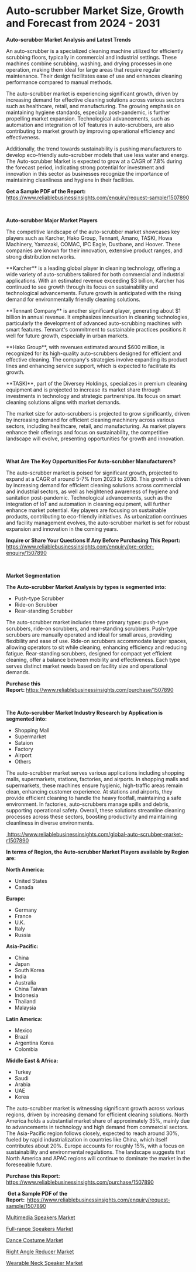 <p><h1>Auto-scrubber Market Size, Growth and Forecast from 2024 - 2031</h1></p><p><strong>Auto-scrubber Market Analysis and Latest Trends</strong></p>
<p><p>An auto-scrubber is a specialized cleaning machine utilized for efficiently scrubbing floors, typically in commercial and industrial settings. These machines combine scrubbing, washing, and drying processes in one operation, making them ideal for large areas that require regular maintenance. Their design facilitates ease of use and enhances cleaning performance compared to manual methods.</p><p>The auto-scrubber market is experiencing significant growth, driven by increasing demand for effective cleaning solutions across various sectors such as healthcare, retail, and manufacturing. The growing emphasis on maintaining hygiene standards, especially post-pandemic, is further propelling market expansion. Technological advancements, such as automation and integration of IoT features in auto-scrubbers, are also contributing to market growth by improving operational efficiency and effectiveness.</p><p>Additionally, the trend towards sustainability is pushing manufacturers to develop eco-friendly auto-scrubber models that use less water and energy. The Auto-scrubber Market is expected to grow at a CAGR of 7.8% during the forecast period, indicating strong potential for investment and innovation in this sector as businesses recognize the importance of maintaining cleanliness and hygiene in their facilities.</p></p>
<p><strong>Get a Sample PDF of the Report:&nbsp;</strong> <a href="https://www.reliablebusinessinsights.com/enquiry/request-sample/1507890">https://www.reliablebusinessinsights.com/enquiry/request-sample/1507890</a></p>
<p>&nbsp;</p>
<p><strong>Auto-scrubber Major Market Players</strong></p>
<p><p>The competitive landscape of the auto-scrubber market showcases key players such as Karcher, Hako Group, Tennant, Amano, TASKI, Howa Machinery, Yamazaki, COMAC, IPC Eagle, Dustbane, and Hoover. These companies are known for their innovation, extensive product ranges, and strong distribution networks.</p><p>**Karcher** is a leading global player in cleaning technology, offering a wide variety of auto-scrubbers tailored for both commercial and industrial applications. With an estimated revenue exceeding $3 billion, Karcher has continued to see growth through its focus on sustainability and technological advancements. Future growth is anticipated with the rising demand for environmentally friendly cleaning solutions.</p><p>**Tennant Company** is another significant player, generating about $1 billion in annual revenue. It emphasizes innovation in cleaning technologies, particularly the development of advanced auto-scrubbing machines with smart features. Tennant's commitment to sustainable practices positions it well for future growth, especially in urban markets.</p><p>**Hako Group**, with revenues estimated around $600 million, is recognized for its high-quality auto-scrubbers designed for efficient and effective cleaning. The company's strategies involve expanding its product lines and enhancing service support, which is expected to facilitate its growth.</p><p>**TASKI**, part of the Diversey Holdings, specializes in premium cleaning equipment and is projected to increase its market share through investments in technology and strategic partnerships. Its focus on smart cleaning solutions aligns with market demands.</p><p>The market size for auto-scrubbers is projected to grow significantly, driven by increasing demand for efficient cleaning machinery across various sectors, including healthcare, retail, and manufacturing. As market players enhance their offerings and focus on sustainability, the competitive landscape will evolve, presenting opportunities for growth and innovation.</p></p>
<p>&nbsp;</p>
<p><strong>What Are The Key Opportunities For Auto-scrubber Manufacturers?</strong></p>
<p><p>The auto-scrubber market is poised for significant growth, projected to expand at a CAGR of around 5-7% from 2023 to 2030. This growth is driven by increasing demand for efficient cleaning solutions across commercial and industrial sectors, as well as heightened awareness of hygiene and sanitation post-pandemic. Technological advancements, such as the integration of IoT and automation in cleaning equipment, will further enhance market potential. Key players are focusing on sustainable products, contributing to eco-friendly initiatives. As urbanization continues and facility management evolves, the auto-scrubber market is set for robust expansion and innovation in the coming years.</p></p>
<p><strong>Inquire or Share Your Questions If Any Before Purchasing This Report:</strong> <a href="https://www.reliablebusinessinsights.com/enquiry/pre-order-enquiry/1507890">https://www.reliablebusinessinsights.com/enquiry/pre-order-enquiry/1507890</a></p>
<p>&nbsp;</p>
<p><strong>Market Segmentation</strong></p>
<p><strong>The Auto-scrubber Market Analysis by types is segmented into:</strong></p>
<p><ul><li>Push-type Scrubber</li><li>Ride-on Scrubber</li><li>Rear-standing Scrubber</li></ul></p>
<p><p>The auto-scrubber market includes three primary types: push-type scrubbers, ride-on scrubbers, and rear-standing scrubbers. Push-type scrubbers are manually operated and ideal for small areas, providing flexibility and ease of use. Ride-on scrubbers accommodate larger spaces, allowing operators to sit while cleaning, enhancing efficiency and reducing fatigue. Rear-standing scrubbers, designed for compact yet efficient cleaning, offer a balance between mobility and effectiveness. Each type serves distinct market needs based on facility size and operational demands.</p></p>
<p><strong>Purchase this Report:&nbsp;</strong><a href="https://www.reliablebusinessinsights.com/purchase/1507890">https://www.reliablebusinessinsights.com/purchase/1507890</a></p>
<p>&nbsp;</p>
<p><strong>The Auto-scrubber Market Industry Research by Application is segmented into:</strong></p>
<p><ul><li>Shopping Mall</li><li>Supermarket</li><li>Sataion</li><li>Factory</li><li>Airport</li><li>Others</li></ul></p>
<p><p>The auto-scrubber market serves various applications including shopping malls, supermarkets, stations, factories, and airports. In shopping malls and supermarkets, these machines ensure hygienic, high-traffic areas remain clean, enhancing customer experience. At stations and airports, they provide efficient cleaning to handle the heavy footfall, maintaining a safe environment. In factories, auto-scrubbers manage spills and debris, supporting operational safety. Overall, these solutions streamline cleaning processes across these sectors, boosting productivity and maintaining cleanliness in diverse environments.</p></p>
<p><a href="https://www.reliablebusinessinsights.com/global-auto-scrubber-market-r1507890">&nbsp;https://www.reliablebusinessinsights.com/global-auto-scrubber-market-r1507890</a></p>
<p><strong>In terms of Region, the Auto-scrubber Market Players available by Region are:</strong></p>
<p>
    <p> <strong> North America: </strong>
        <ul>
            <li>United States</li>
            <li>Canada</li>
        </ul>
        </p> 
    <p> <strong> Europe: </strong>
        <ul>
            <li>Germany</li>
            <li>France</li>
            <li>U.K.</li>
            <li>Italy</li>
            <li>Russia</li>
        </ul>
        </p> 
    <p> <strong> Asia-Pacific: </strong>
        <ul>
            <li>China</li>
            <li>Japan</li>
            <li>South Korea</li>
            <li>India</li>
            <li>Australia</li>
            <li>China Taiwan</li>
            <li>Indonesia</li>
            <li>Thailand</li>
            <li>Malaysia</li>
        </ul>
        </p> 
    <p> <strong> Latin America: </strong>
        <ul>
            <li>Mexico</li>
            <li>Brazil</li>
            <li>Argentina Korea</li>
            <li>Colombia</li>
        </ul>
        </p> 
    <p> <strong> Middle East & Africa: </strong>
        <ul>
            <li>Turkey</li>
            <li>Saudi</li>
            <li>Arabia</li>
            <li>UAE</li>
            <li>Korea</li>
        </ul>
    </p>
    </p>
<p><p>The auto-scrubber market is witnessing significant growth across various regions, driven by increasing demand for efficient cleaning solutions. North America holds a substantial market share of approximately 35%, mainly due to advancements in technology and high demand from commercial sectors. The Asia-Pacific region follows closely, expected to reach around 30%, fueled by rapid industrialization in countries like China, which itself contributes about 20%. Europe accounts for roughly 15%, with a focus on sustainability and environmental regulations. The landscape suggests that North America and APAC regions will continue to dominate the market in the foreseeable future.</p></p>
<p><strong>Purchase this Report: </strong><a href="https://www.reliablebusinessinsights.com/purchase/1507890">https://www.reliablebusinessinsights.com/purchase/1507890</a></p>
<p>&nbsp;<strong>Get a Sample PDF of the Report:&nbsp;&nbsp;</strong><a href="https://www.reliablebusinessinsights.com/enquiry/request-sample/1507890">https://www.reliablebusinessinsights.com/enquiry/request-sample/1507890</a></p>
<p><strong></strong></p>
<p><p><a href="https://medium.com/@damorgan648/multimedia-speakers-market-trends-and-strategic-market-insights-2024-2031-8c6e5a9d0485?postPublishedType=repub">Multimedia Speakers Market</a></p><p><a href="https://medium.com/@damorgan648/global-full-range-speakers-market-size-and-market-trends-analysis-by-regional-outlook-competitive-02e086564c8e?postPublishedType=repub">Full-range Speakers Market</a></p><p><a href="https://issuu.com/reportprime-2/docs/dance-costume-market-size-2030.pptx_d454342ab89a30">Dance Costume Market</a></p><p><a href="https://www.linkedin.com/pulse/insights-right-angle-reducer-market-size-which-expanding-ui4pe?trackingId=7zz5CJJaT%2FiegEu%2B5f80Vg%3D%3D">Right Angle Reducer Market</a></p><p><a href="https://issuu.com/reportprime-2/docs/wearable-neck-speaker-market-size-2_ab7669847822c2">Wearable Neck Speaker Market</a></p></p>
